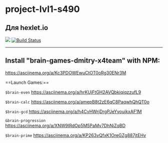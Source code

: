 # project-lvl1-s490
Для hexlet.io
-------
<a href="https://codeclimate.com/github/x4team/project-lvl1-s490/test_coverage"><img src="https://api.codeclimate.com/v1/badges/8ae37fc929e12aadbb1a/test_coverage" /></a>
[![Build Status](https://travis-ci.org/x4team/project-lvl1-s490.svg?branch=master)](https://travis-ci.org/x4team/project-lvl1-s490)

-----------------------------------
Install "brain-games-dmitry-x4team" with NPM: 
-----------------------------------
https://asciinema.org/a/Kc3PDOWEwuCtOT0oRg30ENr3M

==Launch Games:==

`$brain-even` https://asciinema.org/a/hrKUjFtGH2AVQbkiqiqzzufL9

`$brain-calc` https://asciinema.org/a/amepB8t2zE6qC8PaqwhQhQT0o

`$brain-gcd` https://asciinema.org/a/h4CvHWrjDrgPJeYvoujkxAF1M

`&brain-progression` https://asciinema.org/a/XNW9IRdOp5M5PaMv7DhNiZqBD

`$brain-prime` https://asciinema.org/a/KP263vQfxK1OreGZg887jtEHv